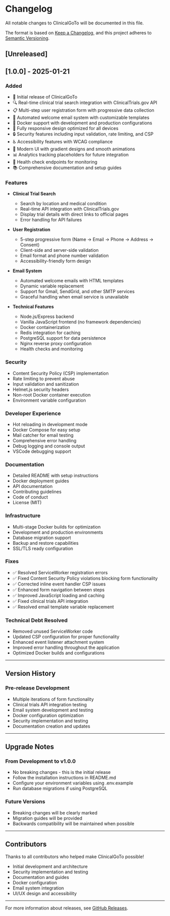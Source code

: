 # Changelog

All notable changes to ClinicalGoTo will be documented in this file.

The format is based on [Keep a Changelog](https://keepachangelog.com/en/1.0.0/),
and this project adheres to [Semantic Versioning](https://semver.org/spec/v2.0.0.html).

## [Unreleased]

## [1.0.0] - 2025-01-21

### Added
- 🎉 Initial release of ClinicalGoTo
- 🔍 Real-time clinical trial search integration with ClinicalTrials.gov API
- 📋 Multi-step user registration form with progressive data collection
- 📧 Automated welcome email system with customizable templates
- 🐳 Docker support with development and production configurations
- 📱 Fully responsive design optimized for all devices
- 🔒 Security features including input validation, rate limiting, and CSP
- ♿ Accessibility features with WCAG compliance
- 🎨 Modern UI with gradient designs and smooth animations
- 📊 Analytics tracking placeholders for future integration
- 🔧 Health check endpoints for monitoring
- 📚 Comprehensive documentation and setup guides

### Features
- **Clinical Trial Search**
  - Search by location and medical condition
  - Real-time API integration with ClinicalTrials.gov
  - Display trial details with direct links to official pages
  - Error handling for API failures
  
- **User Registration**
  - 5-step progressive form (Name → Email → Phone → Address → Consent)
  - Client-side and server-side validation
  - Email format and phone number validation
  - Accessibility-friendly form design
  
- **Email System**
  - Automated welcome emails with HTML templates
  - Dynamic variable replacement
  - Support for Gmail, SendGrid, and other SMTP services
  - Graceful handling when email service is unavailable
  
- **Technical Features**
  - Node.js/Express backend
  - Vanilla JavaScript frontend (no framework dependencies)
  - Docker containerization
  - Redis integration for caching
  - PostgreSQL support for data persistence
  - Nginx reverse proxy configuration
  - Health checks and monitoring

### Security
- Content Security Policy (CSP) implementation
- Rate limiting to prevent abuse
- Input validation and sanitization
- Helmet.js security headers
- Non-root Docker container execution
- Environment variable configuration

### Developer Experience
- Hot reloading in development mode
- Docker Compose for easy setup
- Mail catcher for email testing
- Comprehensive error handling
- Debug logging and console output
- VSCode debugging support

### Documentation
- Detailed README with setup instructions
- Docker deployment guides
- API documentation
- Contributing guidelines
- Code of conduct
- License (MIT)

### Infrastructure
- Multi-stage Docker builds for optimization
- Development and production environments
- Database migration support
- Backup and restore capabilities
- SSL/TLS ready configuration

### Fixes
- ✅ Resolved ServiceWorker registration errors
- ✅ Fixed Content Security Policy violations blocking form functionality
- ✅ Corrected inline event handler CSP issues
- ✅ Enhanced form navigation between steps
- ✅ Improved JavaScript loading and caching
- ✅ Fixed clinical trials API integration
- ✅ Resolved email template variable replacement

### Technical Debt Resolved
- Removed unused ServiceWorker code
- Updated CSP configuration for proper functionality
- Enhanced event listener attachment system
- Improved error handling throughout the application
- Optimized Docker builds and configurations

---

## Version History

### Pre-release Development
- Multiple iterations of form functionality
- Clinical trials API integration testing
- Email system development and testing
- Docker configuration optimization
- Security implementation and testing
- Documentation creation and updates

---

## Upgrade Notes

### From Development to v1.0.0
- No breaking changes - this is the initial release
- Follow the installation instructions in README.md
- Configure your environment variables using .env.example
- Run database migrations if using PostgreSQL

### Future Versions
- Breaking changes will be clearly marked
- Migration guides will be provided
- Backwards compatibility will be maintained when possible

---

## Contributors

Thanks to all contributors who helped make ClinicalGoTo possible!

- Initial development and architecture
- Security implementation and testing
- Documentation and guides
- Docker configuration
- Email system integration
- UI/UX design and accessibility

---

For more information about releases, see [GitHub Releases](https://github.com/yourusername/ClinicalGoTo/releases).
